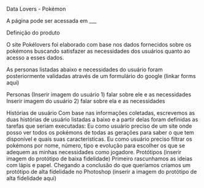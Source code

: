 Data Lovers - Pokémon

A página pode ser acessada em ___

Definição do produto

O site Pokélovers foi elaborado com base nos dados fornecidos sobre os pokémons buscando satisfazer as necessidades dos usuários quanto ao acesso a esses dados.

As personas listadas abaixo e necessidades do usuário foram posteriormente validadas através de um formulário do google (linkar forms aqui)

Personas
(Inserir imagem do usuário 1)
falar sobre ele e as necessidades
Inserir imagem do usuário 2)
falar sobre ela e as necessidades

Histórias de usuário
Com base nas informações coletadas, escrevemos as duas histórias de usuário listadas a baixo e a partir delas foram definidas as tarefas que seriam executadas:
Eu como usuário preciso de um site onde posso ver todos os pokémons de todas as gerações para saber o que tem disponível e quais suas características.
Eu como usuário preciso filtrar os pokémons por nome, número, tipo e evolução para escolher os que se adequem as minhas necessidades como jogadore.
Protótipos
(inserir imagem do protótipo de baixa fidelidade)
Primeiro rascunhamos as ideias com lápis e papel.
Chegando a conclusão do que queríamos criamos um protótipo de alta fidelidade no Photoshop
(inserir a imagem do protótipo de alta fidelidade aqui)
